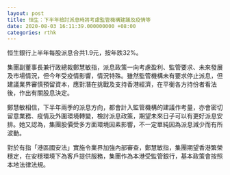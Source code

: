 ```yaml
---
layout: post
title: 恒生：下半年檢討派息時將考慮監管機構建議及疫情等
date: 2020-08-03 16:11:39.000000000 +08:00
categories: rthk
---
```


恒生銀行上半年每股派息合共1.9元，按年跌32%。

集團副董事長兼行政總裁鄭慧敏指，派息政策一向考慮盈利、監管要求、未來發展及市場情況，但今年受疫情影響，情況特殊。雖然監管機構未有要求停止派息，但建議業界審慎預留資本，應對潛在挑戰及支持香港經濟，在平衡各方持份者看法後，作出有關股息決定。

鄭慧敏相信，下半年兩季的派息方向，都會計入監管機構的建議作考量，亦會密切留意業務、疫情及外圍環境轉變，檢討派息政策，期望未來日子可以有更好派息安排。她又認為，集團股價受多方面環境因素影響，不一定單純因為派息減少而有所波動。

對於有指「港區國安法」實施令業界加強內部審查，鄭慧敏指，集團期望香港繁榮穩定，在安穩環境下為客戶提供服務，集團作為本港受監管銀行，基本政策會按照本地法律法規。
